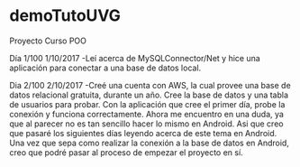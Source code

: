 # demoTutoUVG
Proyecto Curso POO

Día 1/100 1/10/2017
-Leí acerca de MySQLConnector/Net y hice una aplicación para conectar a una base de datos local.

Dia 2/100 2/10/2017
-Creé una cuenta con AWS, la cual provee una base de datos relacional gratuita, durante un año. Cree la base de datos y una tabla
 de usuarios para probar. Con la aplicación que cree el primer día, probe la conexión y funciona correctamente.
 Ahora me encuentro en una duda, ya que al parecer no es tan sencillo hacer lo mismo en Android. Asi que creo que pasaré los siguientes
 días leyendo acerca de este tema en Android. Una vez que sepa como realizar la conexión a la base de datos en Android, creo que podré
 pasar al proceso de empezar el proyecto en sí.
